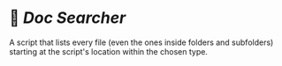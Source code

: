 # :file_folder: _**Doc Searcher**_

  A script that lists every file (even the ones inside folders and subfolders) starting at the script's location within the chosen type.